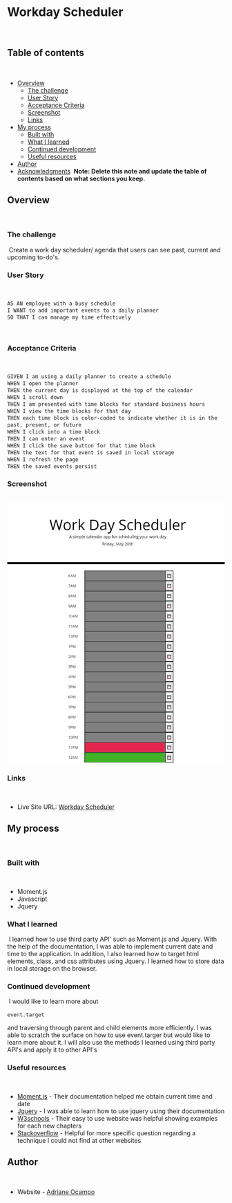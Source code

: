 # Workday Scheduler
​
## Table of contents
​
- [Overview](#overview)
  - [The challenge](#the-challenge)
  - [User Story](#user-story)
  - [Acceptance Criteria](#acceptance-criteria)
  - [Screenshot](#screenshot)
  - [Links](#links)
- [My process](#my-process)
  - [Built with](#built-with)
  - [What I learned](#what-i-learned)
  - [Continued development](#continued-development)
  - [Useful resources](#useful-resources)
- [Author](#author)
- [Acknowledgments](#acknowledgments)
​
**Note: Delete this note and update the table of contents based on what sections you keep.**
​
## Overview
​
### The challenge
​
Create a work day scheduler/ agenda that users can see past, current and upcoming to-do's. 
​
### User Story
​
```
AS AN employee with a busy schedule
I WANT to add important events to a daily planner
SO THAT I can manage my time effectively
```
​
### Acceptance Criteria
​
```
GIVEN I am using a daily planner to create a schedule
WHEN I open the planner
THEN the current day is displayed at the top of the calendar
WHEN I scroll down
THEN I am presented with time blocks for standard business hours
WHEN I view the time blocks for that day
THEN each time block is color-coded to indicate whether it is in the past, present, or future
WHEN I click into a time block
THEN I can enter an event
WHEN I click the save button for that time block
THEN the text for that event is saved in local storage
WHEN I refresh the page
THEN the saved events persist
```
### Screenshot
​
![](./_C__Users_Adriane_Documents_Bootcamp_homework_homework4_Develop_index.html.png)
​
### Links
​
- Live Site URL: [Workday Scheduler](https://ocampoad.github.io/Work_Day_Scheduler/)
​
## My process
​
### Built with
​
- Moment.js
- Javascript
- Jquery
​
### What I learned
​
I learned how to use third party API' such as Moment.js and Jquery. With the help of the documentation, I was able to implement current date and time to the application. In addition, I also learned how to target html elements, class, and css attributes using Jquery. I learned how to store data in local storage on the browser. 
​
### Continued development
​
I would like to learn more about 
```
event.target
``` 
and traversing through parent and child elements more efficiently. I was able to scratch the surface on how to use event.targer but would like to learn more about it. I will also use the methods I learned using third party API's and apply it to other API's
​
### Useful resources
​
- [Moment.js](https://momentjs.com/) - Their documentation helped me obtain current time and date
- [Jquery](https://jquery.com/) - I was able to learn how to use jquery using their documentation
- [W3schools](https://www.w3schools.com/js/default.asp) - Their easy to use website was helpful showing examples for each new chapters
- [Stackoverflow](https://stackoverflow.com/) - Helpful for more specific question regarding a technique I could not find at other websites
​
## Author
​
- Website - [Adriane Ocampo](https://ocampoad.github.io/Adriane_Ocampo_Portfolio/)
​